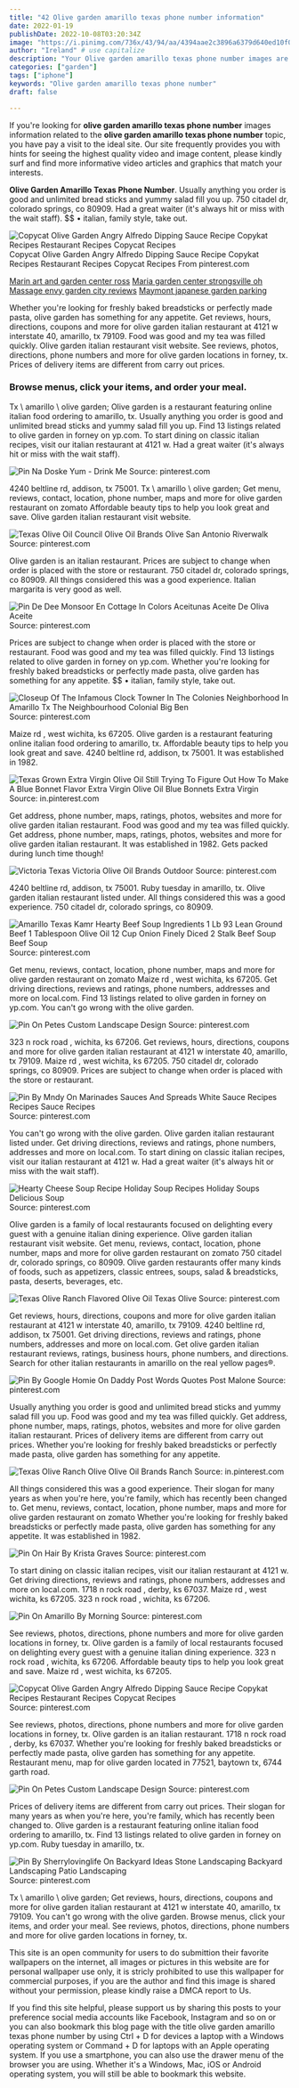 ```yaml
---
title: "42 Olive garden amarillo texas phone number information"
date: 2022-01-19
publishDate: 2022-10-08T03:20:34Z
image: "https://i.pinimg.com/736x/43/94/aa/4394aae2c3896a6379d640ed10f057fd.jpg"
author: "Ireland" # use capitalize
description: "Your Olive garden amarillo texas phone number images are ready in this website. Olive garden amarillo texas phone number are a topic that is being searched for and liked by netizens now. You can Get the Olive garden amarillo texas phone number files here. Find and Download all free images."
categories: ["garden"]
tags: ["iphone"]
keywords: "Olive garden amarillo texas phone number"
draft: false

---
```


If you're looking for **olive garden amarillo texas phone number** images information related to the **olive garden amarillo texas phone number** topic, you have pay a visit to the ideal  site.  Our site frequently  provides you with  hints  for seeing  the highest  quality video and image  content, please kindly surf and find more informative video articles and graphics  that match your interests.

**Olive Garden Amarillo Texas Phone Number**. Usually anything you order is good and unlimited bread sticks and yummy salad fill you up. 750 citadel dr, colorado springs, co 80909. Had a great waiter (it&#039;s always hit or miss with the wait staff). $$ • italian, family style, take out.

![Copycat Olive Garden Angry Alfredo Dipping Sauce Recipe Copykat Recipes Restaurant Recipes Copycat Recipes](https://i.pinimg.com/736x/8d/dd/77/8ddd773b17b4e9eddf79f5b3e112254b.jpg "Copycat Olive Garden Angry Alfredo Dipping Sauce Recipe Copykat Recipes Restaurant Recipes Copycat Recipes")
Copycat Olive Garden Angry Alfredo Dipping Sauce Recipe Copykat Recipes Restaurant Recipes Copycat Recipes From pinterest.com

[Marin art and garden center ross](/marin-art-and-garden-center-ross/)
[Maria garden center strongsville oh](/maria-garden-center-strongsville-oh/)
[Massage envy garden city reviews](/massage-envy-garden-city-reviews/)
[Maymont japanese garden parking](/maymont-japanese-garden-parking/)

Whether you&#039;re looking for freshly baked breadsticks or perfectly made pasta, olive garden has something for any appetite. Get reviews, hours, directions, coupons and more for olive garden italian restaurant at 4121 w interstate 40, amarillo, tx 79109. Food was good and my tea was filled quickly. Olive garden italian restaurant visit website. See reviews, photos, directions, phone numbers and more for olive garden locations in forney, tx. Prices of delivery items are different from carry out prices.

### Browse menus, click your items, and order your meal.

Tx \ amarillo \ olive garden; Olive garden is a restaurant featuring online italian food ordering to amarillo, tx. Usually anything you order is good and unlimited bread sticks and yummy salad fill you up. Find 13 listings related to olive garden in forney on yp.com. To start dining on classic italian recipes, visit our italian restaurant at 4121 w. Had a great waiter (it&#039;s always hit or miss with the wait staff).


![Pin Na Doske Yum - Drink Me](https://i.pinimg.com/736x/f4/92/cf/f492cf02d39a8a50bbd280a1c68cfc4e--margarita-recipes-drink-recipes.jpg "Pin Na Doske Yum - Drink Me")
Source: pinterest.com

4240 beltline rd, addison, tx 75001. Tx \ amarillo \ olive garden; Get menu, reviews, contact, location, phone number, maps and more for olive garden restaurant on zomato Affordable beauty tips to help you look great and save. Olive garden italian restaurant visit website.

![Texas Olive Oil Council Olive Oil Brands Olive San Antonio Riverwalk](https://i.pinimg.com/originals/7b/5e/d5/7b5ed5b739a9a606e11415eca4d59dd0.png "Texas Olive Oil Council Olive Oil Brands Olive San Antonio Riverwalk")
Source: pinterest.com

Olive garden is an italian restaurant. Prices are subject to change when order is placed with the store or restaurant. 750 citadel dr, colorado springs, co 80909. All things considered this was a good experience. Italian margarita is very good as well.

![Pin De Dee Monsoor En Cottage In Colors Aceitunas Aceite De Oliva Aceite](https://i.pinimg.com/originals/d8/cc/44/d8cc44a067b4405e4d7d039319ab0a16.jpg "Pin De Dee Monsoor En Cottage In Colors Aceitunas Aceite De Oliva Aceite")
Source: pinterest.com

Prices are subject to change when order is placed with the store or restaurant. Food was good and my tea was filled quickly. Find 13 listings related to olive garden in forney on yp.com. Whether you&#039;re looking for freshly baked breadsticks or perfectly made pasta, olive garden has something for any appetite. $$ • italian, family style, take out.

![Closeup Of The Infamous Clock Towner In The Colonies Neighborhood In Amarillo Tx The Neighbourhood Colonial Big Ben](https://i.pinimg.com/originals/d2/d7/12/d2d712b1c2b6fb417e770e98ccaa26ec.jpg "Closeup Of The Infamous Clock Towner In The Colonies Neighborhood In Amarillo Tx The Neighbourhood Colonial Big Ben")
Source: pinterest.com

Maize rd , west wichita, ks 67205. Olive garden is a restaurant featuring online italian food ordering to amarillo, tx. Affordable beauty tips to help you look great and save. 4240 beltline rd, addison, tx 75001. It was established in 1982.

![Texas Grown Extra Virgin Olive Oil Still Trying To Figure Out How To Make A Blue Bonnet Flavor Extra Virgin Olive Oil Blue Bonnets Extra Virgin](https://i.pinimg.com/736x/f8/54/cb/f854cb6e295ff80615542c45683781d7--olive-oils-olives.jpg "Texas Grown Extra Virgin Olive Oil Still Trying To Figure Out How To Make A Blue Bonnet Flavor Extra Virgin Olive Oil Blue Bonnets Extra Virgin")
Source: in.pinterest.com

Get address, phone number, maps, ratings, photos, websites and more for olive garden italian restaurant. Food was good and my tea was filled quickly. Get address, phone number, maps, ratings, photos, websites and more for olive garden italian restaurant. It was established in 1982. Gets packed during lunch time though!

![Victoria Texas Victoria Olive Oil Brands Outdoor](https://i.pinimg.com/originals/15/8f/2b/158f2b3a72a22c3cf68af18aa680ca27.jpg "Victoria Texas Victoria Olive Oil Brands Outdoor")
Source: pinterest.com

4240 beltline rd, addison, tx 75001. Ruby tuesday in amarillo, tx. Olive garden italian restaurant listed under. All things considered this was a good experience. 750 citadel dr, colorado springs, co 80909.

![Amarillo Texas Kamr Hearty Beef Soup Ingredients 1 Lb 93 Lean Ground Beef 1 Tablespoon Olive Oil 12 Cup Onion Finely Diced 2 Stalk Beef Soup Beef Soup](https://i.pinimg.com/600x315/a9/c0/fb/a9c0fbd5a7269632aa86d705bd298bed.jpg "Amarillo Texas Kamr Hearty Beef Soup Ingredients 1 Lb 93 Lean Ground Beef 1 Tablespoon Olive Oil 12 Cup Onion Finely Diced 2 Stalk Beef Soup Beef Soup")
Source: pinterest.com

Get menu, reviews, contact, location, phone number, maps and more for olive garden restaurant on zomato Maize rd , west wichita, ks 67205. Get driving directions, reviews and ratings, phone numbers, addresses and more on local.com. Find 13 listings related to olive garden in forney on yp.com. You can&#039;t go wrong with the olive garden.

![Pin On Petes Custom Landscape Design](https://i.pinimg.com/originals/66/f3/5a/66f35a8f78caa26d6c7d8b452cb49ad4.jpg "Pin On Petes Custom Landscape Design")
Source: pinterest.com

323 n rock road , wichita, ks 67206. Get reviews, hours, directions, coupons and more for olive garden italian restaurant at 4121 w interstate 40, amarillo, tx 79109. Maize rd , west wichita, ks 67205. 750 citadel dr, colorado springs, co 80909. Prices are subject to change when order is placed with the store or restaurant.

![Pin By Mndy On Marinades Sauces And Spreads White Sauce Recipes Recipes Sauce Recipes](https://i.pinimg.com/originals/16/6a/f0/166af0eab4a22938db82483367c09243.jpg "Pin By Mndy On Marinades Sauces And Spreads White Sauce Recipes Recipes Sauce Recipes")
Source: pinterest.com

You can&#039;t go wrong with the olive garden. Olive garden italian restaurant listed under. Get driving directions, reviews and ratings, phone numbers, addresses and more on local.com. To start dining on classic italian recipes, visit our italian restaurant at 4121 w. Had a great waiter (it&#039;s always hit or miss with the wait staff).

![Hearty Cheese Soup Recipe Holiday Soup Recipes Holiday Soups Delicious Soup](https://i.pinimg.com/originals/70/d8/8a/70d88a62106e4c173db1aeffe9fb3503.jpg "Hearty Cheese Soup Recipe Holiday Soup Recipes Holiday Soups Delicious Soup")
Source: pinterest.com

Olive garden is a family of local restaurants focused on delighting every guest with a genuine italian dining experience. Olive garden italian restaurant visit website. Get menu, reviews, contact, location, phone number, maps and more for olive garden restaurant on zomato 750 citadel dr, colorado springs, co 80909. Olive garden restaurants offer many kinds of foods, such as appetizers, classic entrees, soups, salad &amp; breadsticks, pasta, deserts, beverages, etc.

![Texas Olive Ranch Flavored Olive Oil Texas Olive](https://i.pinimg.com/474x/95/26/48/952648b2ca1cd6bf555e0b18bd82044d--favorite-recipes-olives.jpg "Texas Olive Ranch Flavored Olive Oil Texas Olive")
Source: pinterest.com

Get reviews, hours, directions, coupons and more for olive garden italian restaurant at 4121 w interstate 40, amarillo, tx 79109. 4240 beltline rd, addison, tx 75001. Get driving directions, reviews and ratings, phone numbers, addresses and more on local.com. Get olive garden italian restaurant reviews, ratings, business hours, phone numbers, and directions. Search for other italian restaurants in amarillo on the real yellow pages®.

![Pin By Google Homie On Daddy Post Words Quotes Post Malone](https://i.pinimg.com/736x/55/5e/b6/555eb6cc34c550cfc390a5e13bf18055.jpg "Pin By Google Homie On Daddy Post Words Quotes Post Malone")
Source: pinterest.com

Usually anything you order is good and unlimited bread sticks and yummy salad fill you up. Food was good and my tea was filled quickly. Get address, phone number, maps, ratings, photos, websites and more for olive garden italian restaurant. Prices of delivery items are different from carry out prices. Whether you&#039;re looking for freshly baked breadsticks or perfectly made pasta, olive garden has something for any appetite.

![Texas Olive Ranch Olive Olive Oil Brands Ranch](https://i.pinimg.com/originals/3e/a3/dc/3ea3dc26acdd32b048f9f9eee185697e.jpg "Texas Olive Ranch Olive Olive Oil Brands Ranch")
Source: in.pinterest.com

All things considered this was a good experience. Their slogan for many years as when you&#039;re here, you&#039;re family, which has recently been changed to. Get menu, reviews, contact, location, phone number, maps and more for olive garden restaurant on zomato Whether you&#039;re looking for freshly baked breadsticks or perfectly made pasta, olive garden has something for any appetite. It was established in 1982.

![Pin On Hair By Krista Graves](https://i.pinimg.com/originals/be/b4/d4/beb4d4c8645d0e4039289404d379a30b.jpg "Pin On Hair By Krista Graves")
Source: pinterest.com

To start dining on classic italian recipes, visit our italian restaurant at 4121 w. Get driving directions, reviews and ratings, phone numbers, addresses and more on local.com. 1718 n rock road , derby, ks 67037. Maize rd , west wichita, ks 67205. 323 n rock road , wichita, ks 67206.

![Pin On Amarillo By Morning](https://i.pinimg.com/originals/8d/b9/73/8db97323c2944437b1cec6c39e778df3.jpg "Pin On Amarillo By Morning")
Source: pinterest.com

See reviews, photos, directions, phone numbers and more for olive garden locations in forney, tx. Olive garden is a family of local restaurants focused on delighting every guest with a genuine italian dining experience. 323 n rock road , wichita, ks 67206. Affordable beauty tips to help you look great and save. Maize rd , west wichita, ks 67205.

![Copycat Olive Garden Angry Alfredo Dipping Sauce Recipe Copykat Recipes Restaurant Recipes Copycat Recipes](https://i.pinimg.com/736x/8d/dd/77/8ddd773b17b4e9eddf79f5b3e112254b.jpg "Copycat Olive Garden Angry Alfredo Dipping Sauce Recipe Copykat Recipes Restaurant Recipes Copycat Recipes")
Source: pinterest.com

See reviews, photos, directions, phone numbers and more for olive garden locations in forney, tx. Olive garden is an italian restaurant. 1718 n rock road , derby, ks 67037. Whether you&#039;re looking for freshly baked breadsticks or perfectly made pasta, olive garden has something for any appetite. Restaurant menu, map for olive garden located in 77521, baytown tx, 6744 garth road.

![Pin On Petes Custom Landscape Design](https://i.pinimg.com/originals/53/1e/c0/531ec0cae110201844c874928bf9b6ea.jpg "Pin On Petes Custom Landscape Design")
Source: pinterest.com

Prices of delivery items are different from carry out prices. Their slogan for many years as when you&#039;re here, you&#039;re family, which has recently been changed to. Olive garden is a restaurant featuring online italian food ordering to amarillo, tx. Find 13 listings related to olive garden in forney on yp.com. Ruby tuesday in amarillo, tx.

![Pin By Sherrylovinglife On Backyard Ideas Stone Landscaping Backyard Landscaping Patio Landscaping](https://i.pinimg.com/736x/43/94/aa/4394aae2c3896a6379d640ed10f057fd.jpg "Pin By Sherrylovinglife On Backyard Ideas Stone Landscaping Backyard Landscaping Patio Landscaping")
Source: pinterest.com

Tx \ amarillo \ olive garden; Get reviews, hours, directions, coupons and more for olive garden italian restaurant at 4121 w interstate 40, amarillo, tx 79109. You can&#039;t go wrong with the olive garden. Browse menus, click your items, and order your meal. See reviews, photos, directions, phone numbers and more for olive garden locations in forney, tx.

This site is an open community for users to do submittion their favorite wallpapers on the internet, all images or pictures in this website are for personal wallpaper use only, it is stricly prohibited to use this wallpaper for commercial purposes, if you are the author and find this image is shared without your permission, please kindly raise a DMCA report to Us.

If you find this site helpful, please support us by sharing this posts to your preference social media accounts like Facebook, Instagram and so on or you can also bookmark this blog page with the title olive garden amarillo texas phone number by using Ctrl + D for devices a laptop with a Windows operating system or Command + D for laptops with an Apple operating system. If you use a smartphone, you can also use the drawer menu of the browser you are using. Whether it's a Windows, Mac, iOS or Android operating system, you will still be able to bookmark this website.
